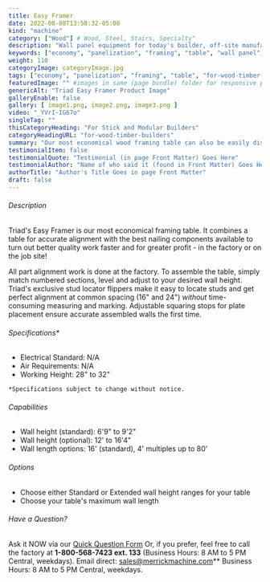 ```yaml
---
title: Easy Framer
date: 2022-08-08T13:58:32-05:00
kind: "machine"
category: ["Wood"] # Wood, Steel, Stairs, Specialty"
description: "Wall panel equipment for today's builder, off-site manufacturing, modular construction, wall panelization center, including wall panel components and subcomponents machines."
keywords: ["economy", "panelization", "framing", "table", "wall panel", "equipment", "for-wood-timber-builders"] 
weight: 110
categoryImage: categoryImage.jpg
tags: ["economy", "panelization", "framing", "table", "for-wood-timber-builders"] #["framing", "table", "mobile", "stick-builder" "shed-builder"]
featuredImage: "" #images in same (page bundle) folder for responsive processing
genericAlt: "Triad Easy Framer Product Image"
galleryEnable: false
gallery: [ image1.png, image2.png, image3.png ]
video: "_YVrI-IG67o"
singleTag: ""
thisCategoryHeading: "For Stick and Modular Builders"
categoryHeadingURL: "for-wood-timber-builders"
summary: "Our most economical wood framing table can also be easily dismantled and reassembled on a job site, if so desired."
testimonialItem: false
testimonialQuote: "Testimonial (in page Front Matter) Goes Here"
testimonialAuthor: "Name of who said it (found in Front Matter) Goes Here"
authorTitle: "Author's Title Goes in page Front Matter"
draft: false
---
```


###### Description

Triad's Easy Framer is our most economical framing table. It combines a table for accurate alignment with the best nailing components available to turn out better quality work faster and for greater profit - in the factory or on the job site! 

All part alignment work is done at the factory. To assemble the table, simply match numbered sections, level and adjust to your desired wall height. Triad's exclusive stud locator flippers make it easy to locate studs and get perfect alignment at common spacing (16" and 24") *without* time-consuming measuring and marking. Adjustable squaring stops for plate placement ensure accurate assembled walls the first time. 

###### Specifications*

* Electrical Standard: N/A
* Air Requirements: N/A
* Working Height: 28" to 32"

`*Specifications subject to change without notice.`

###### Capabilities

* Wall height (standard): 6'9" to 9'2"
* Wall height (optional): 12' to 16'4"
* Wall length options: 16' (standard), 4' multiples up to 80'

###### Options

* Choose either Standard or Extended wall height ranges for your table
* Choose your table's maximum wall length

###### Have a Question?

Ask it NOW via our [Quick Question Form](#qq)
Or, if you prefer, feel free to call the factory at **1-800-568-7423 ext. 133** (Business Hours: 8 AM to 5 PM Central, weekdays). Email direct: sales@merrickmachine.com** Business Hours: 8 AM to 5 PM Central, weekdays.
